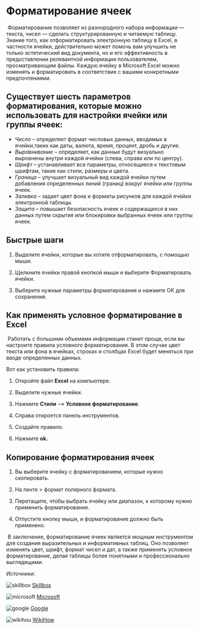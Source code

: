 # Форматирование ячеек

​	Форматирование позволяет из разнородного набора информации — текста, чисел — сделать структурированную и читаемую таблицу. 
Знание того, как отформатировать электронную таблицу в Excel, в частности ячейки, действительно может помочь вам улучшить  не только эстетический вид документа, но и его эффективность в предоставлении релевантной информации пользователям, просматривающим файлы. 
Каждую ячейку в Microsoft Excel можно изменять и форматировать в соответствие с вашими конкретными предпочтениями.



## Существует шесть параметров форматирования, которые можно использовать для настройки ячейки или группы ячеек:

- _Число_ – определяет формат числовых данных, вводимых в ячейки,таких как даты, валюта, время, процент, дробь и другие.
- _Выравнивание_ – определяет, как данные будут визуально выровнены внутри каждой ячейки (слева, справа или по центру).
-  _Шрифт_ – устанавливает все параметры, относящиеся к текстовым шрифтам, такие как стили, размеры и цвета.
-  _Граница_ – улучшает визуальный вид каждой ячейки путем добавления  определенных линий (границ) вокруг ячейки или группы ячеек.
- _Заливка_ – задает цвет фона и форматы рисунков для каждой ячейки электронной таблицы.
-  _Защита_ – повышает безопасность ячеек и содержащихся в них данных путем скрытия или блокировки выбранных ячеек или группы ячеек.



## Быстрые шаги

1. Выделите ячейки, которые вы хотите отформатировать, с помощью мыши. 

2. Щелкните ячейки правой кнопкой мыши и выберите Форматировать ячейки.

3. Выберите нужные параметры форматирования и нажмите OK для сохранения.

   

## Как применять условное форматирование в Excel

​	Работать с большими объемами информации станет проще, если вы настроите правила условного форматирования. 
В этом случае цвет текста или фона в ячейках, строках и столбцах Excel будет меняться при вводе определенных данных. 		

 Вот как установить правила:

1. Откройте файл **Excel** на компьютере.

2. Выделите нужные ячейки.

3. Нажмите **Стили** --> **Условное форматирование**. 

4. Справа откроется панель инструментов.

5. Создайте правило.

6. Нажмите **ok.**



## Копирование форматирования ячеек

1. Вы выберите ячейку с форматированием, которые нужно скопировать.

2. На ленте > формат полярного формата.

3. Перетащите, чтобы выбрать ячейку или диапазон, к которому нужно применить форматирование.

4. Отпустите кнопку мыши, и форматирование должно быть применено.

   

​	В заключение, форматирование ячеек является мощным инструментом для создания выразительных и информативных таблиц. 
Оно позволяет изменять цвет, шрифт, формат чисел и дат,
 а также применять условное форматирование, 
делая таблицы более понятными и профессионально выглядящими.

Источники:

![skillbox](форматирование-ячеек.assets/image_2024-01-14_20-23-08.png) [Skillbox](https://skillbox.ru/media/management/formaty-v-excel-dlya-chego-nuzhny-i-kak-ikh-ispolzovat-instruktsiya-dlya-novichkov/)

![microsoft](форматирование-ячеек.assets/image_2024-01-14_20-23-03.png) [Microsoft](https://support.microsoft.com/ru-ru/office/%D0%BA%D0%BE%D0%BF%D0%B8%D1%80%D0%BE%D0%B2%D0%B0%D0%BD%D0%B8%D0%B5-%D1%84%D0%BE%D1%80%D0%BC%D0%B0%D1%82%D0%B8%D1%80%D0%BE%D0%B2%D0%B0%D0%BD%D0%B8%D1%8F-%D1%8F%D1%87%D0%B5%D0%B5%D0%BA-b9fe82ea-c0a0-41de-837b-d2f15dd41ea9)

![google](форматирование-ячеек.assets/image_2024-01-14_20-23-06.png) [Google](https://support.google.com/docs/answer/78413?hl=ru&co=GENIE.Platform%3DDesktop) 

![wikihou](форматирование-ячеек.assets/image_2024-01-14_20-23-07.png) [WikiHow](https://translated.turbopages.org/proxy_u/en-ru.ru.d5ae0ed0-65a2bb94-51b0d145-74722d776562/https/www.wikihow.com/Format-a-Cell-in-Microsoft-Excel)

